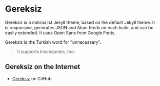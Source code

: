 # Gereksiz

Gereksiz is a minimalist Jekyll theme, based on the default Jekyll theme. It is responsive, generates JSON and Atom feeds on each build, and can be easily extended. It uses Open Sans from Google Fonts.

Gereksiz is the Turkish word for "unnecessary".

> It supports blockquotes, too.

## Gereksiz on the Internet

* [Gereksiz][github] on GitHub

[github]: https://github.com/berkoz/gereksiz/
